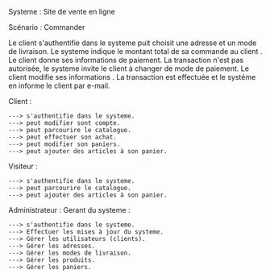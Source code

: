 Systeme : Site de vente en ligne

Scénario : Commander

Le client s'authentifie dans le systeme puit choisit une adresse et un mode de livraison. Le systeme indique le montant total de sa commande au client . Le client donne ses informations de paiement. La transaction n'est pas autorisée, le systeme invite le client à changer de mode de paiement. Le client modifie ses informations . La transaction est effectuée et le systéme en informe le client par e-mail.

Client : 
    
    ---> s'authentifie dans le systeme.
    ---> peut modifier sont compte.
    ---> peut parcourire le catalogue.
    ---> peut effectuer son achat.
    ---> peut modifier son paniers.
    ---> peut ajouter des articles à son panier.

Visiteur :

    ---> s'authentifie dans le systeme.
    ---> peut parcourire le catalogue.
    ---> peut ajouter des articles à son panier.

Administrateur : Gerant du systeme :

    ---> s'authentifie dans le systeme.
    ---> Effectuer les mises à jour du systeme.
    ---> Gérer les utilisateurs (clients).
    ---> Gérer les adresses.
    ---> Gérer les modes de livraison.
    ---> Gérer les produits.
    ---> Gérer les paniers.


